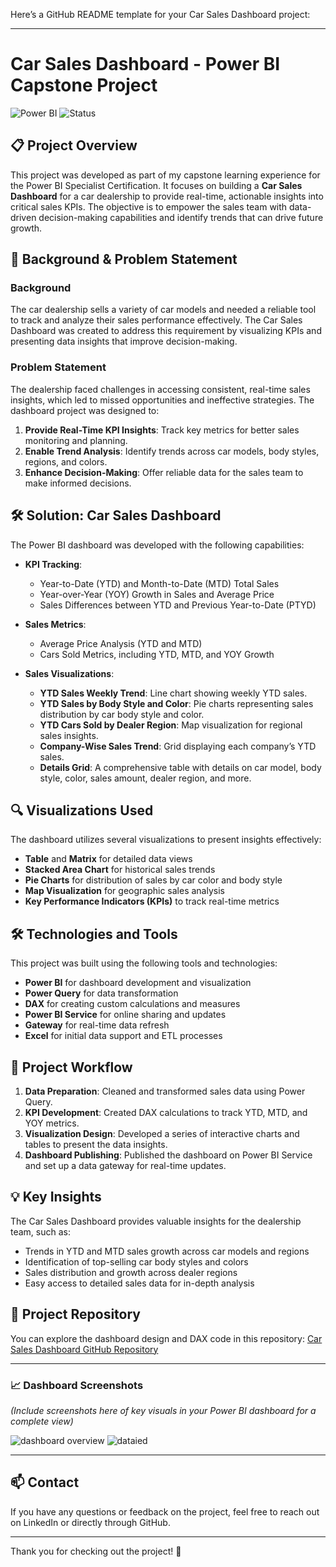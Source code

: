 Here’s a GitHub README template for your Car Sales Dashboard project:

---

# Car Sales Dashboard - Power BI Capstone Project

![Power BI](https://img.shields.io/badge/Power%20BI-Specialist%20Project-blue) ![Status](https://img.shields.io/badge/Status-Completed-green)

## 📋 Project Overview

This project was developed as part of my capstone learning experience for the Power BI Specialist Certification. It focuses on building a **Car Sales Dashboard** for a car dealership to provide real-time, actionable insights into critical sales KPIs. The objective is to empower the sales team with data-driven decision-making capabilities and identify trends that can drive future growth.

## 🚗 Background & Problem Statement

### Background
The car dealership sells a variety of car models and needed a reliable tool to track and analyze their sales performance effectively. The Car Sales Dashboard was created to address this requirement by visualizing KPIs and presenting data insights that improve decision-making.

### Problem Statement
The dealership faced challenges in accessing consistent, real-time sales insights, which led to missed opportunities and ineffective strategies. The dashboard project was designed to:
1. **Provide Real-Time KPI Insights**: Track key metrics for better sales monitoring and planning.
2. **Enable Trend Analysis**: Identify trends across car models, body styles, regions, and colors.
3. **Enhance Decision-Making**: Offer reliable data for the sales team to make informed decisions.

## 🛠 Solution: Car Sales Dashboard

The Power BI dashboard was developed with the following capabilities:

- **KPI Tracking**:
  - Year-to-Date (YTD) and Month-to-Date (MTD) Total Sales
  - Year-over-Year (YOY) Growth in Sales and Average Price
  - Sales Differences between YTD and Previous Year-to-Date (PTYD)
  
- **Sales Metrics**:
  - Average Price Analysis (YTD and MTD)
  - Cars Sold Metrics, including YTD, MTD, and YOY Growth

- **Sales Visualizations**:
  - **YTD Sales Weekly Trend**: Line chart showing weekly YTD sales.
  - **YTD Sales by Body Style and Color**: Pie charts representing sales distribution by car body style and color.
  - **YTD Cars Sold by Dealer Region**: Map visualization for regional sales insights.
  - **Company-Wise Sales Trend**: Grid displaying each company’s YTD sales.
  - **Details Grid**: A comprehensive table with details on car model, body style, color, sales amount, dealer region, and more.

## 🔍 Visualizations Used

The dashboard utilizes several visualizations to present insights effectively:
- **Table** and **Matrix** for detailed data views
- **Stacked Area Chart** for historical sales trends
- **Pie Charts** for distribution of sales by car color and body style
- **Map Visualization** for geographic sales analysis
- **Key Performance Indicators (KPIs)** to track real-time metrics

## 🛠️ Technologies and Tools

This project was built using the following tools and technologies:
- **Power BI** for dashboard development and visualization
- **Power Query** for data transformation
- **DAX** for creating custom calculations and measures
- **Power BI Service** for online sharing and updates
- **Gateway** for real-time data refresh
- **Excel** for initial data support and ETL processes

## 🚀 Project Workflow

1. **Data Preparation**: Cleaned and transformed sales data using Power Query.
2. **KPI Development**: Created DAX calculations to track YTD, MTD, and YOY metrics.
3. **Visualization Design**: Developed a series of interactive charts and tables to present the data insights.
4. **Dashboard Publishing**: Published the dashboard on Power BI Service and set up a data gateway for real-time updates.

## 💡 Key Insights

The Car Sales Dashboard provides valuable insights for the dealership team, such as:
- Trends in YTD and MTD sales growth across car models and regions
- Identification of top-selling car body styles and colors
- Sales distribution and growth across dealer regions
- Easy access to detailed sales data for in-depth analysis

## 🔗 Project Repository

You can explore the dashboard design and DAX code in this repository: [Car Sales Dashboard GitHub Repository](https://github.com/ankit1222000/Car-Sales-PowerBI)

---

### 📈 Dashboard Screenshots

*(Include screenshots here of key visuals in your Power BI dashboard for a complete view)*

![dashboard overview](https://github.com/user-attachments/assets/e76b8950-4363-4e99-b1d1-088c3d5aa71b)
![dataied](https://github.com/user-attachments/assets/522bb91e-9142-4987-9593-0f8540083d3b)


---

## 📫 Contact

If you have any questions or feedback on the project, feel free to reach out on LinkedIn or directly through GitHub.

---

Thank you for checking out the project! 🎉
